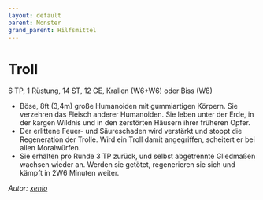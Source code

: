 ```yaml
---
layout: default
parent: Monster
grand_parent: Hilfsmittel
---
```


# Troll
6 TP, 1 Rüstung, 14 ST, 12 GE, Krallen (W6+W6) oder Biss (W8)
- Böse, 8ft (3,4m) große Humanoiden mit gummiartigen Körpern. Sie verzehren das Fleisch anderer Humanoiden. Sie leben unter der Erde, in der kargen Wildnis und in den zerstörten Häusern ihrer früheren Opfer.
- Der erlittene Feuer- und Säureschaden wird verstärkt und stoppt die Regeneration der Trolle. Wird ein Troll damit angegriffen, scheitert er bei allen Moralwürfen.
- Sie erhälten pro Runde 3 TP zurück, und selbst abgetrennte Gliedmaßen wachsen wieder an. Werden sie getötet, regenerieren sie sich und kämpft in 2W6 Minuten weiter.

*Autor: [xenio](https://xenioinabottle.blogspot.com)*
